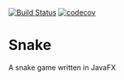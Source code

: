 [![Build Status](https://travis-ci.org/MaximeDeus/Snake.svg?branch=master)](https://travis-ci.org/MaximeDeus/Snake)
[![codecov](https://codecov.io/gh/MaximeDeus/Snake/branch/master/graph/badge.svg?token=17GF5W0L9E)](https://codecov.io/gh/MaximeDeus/Snake)

# Snake
A snake game written in JavaFX